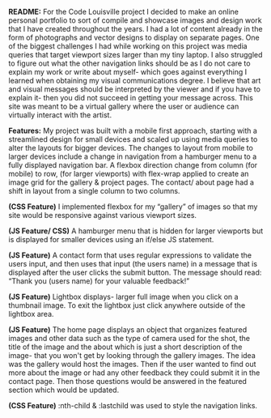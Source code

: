 <b>README:</b>
For the Code Louisville project I decided to make an online personal portfolio to sort of compile and showcase images and design work that I have created throughout the years. I had a lot of content already in the form of photographs and vector designs to display on separate pages. One of the biggest challenges I had while working on this project was media queries that target viewport sizes larger than my tiny laptop. I also struggled to figure out what the other navigation links should be as I do not care to explain my work or write about myself- which goes against everything I learned  when obtaining my visual communications degree. I believe that art and visual messages should be interpreted by the viewer and if you have to explain it- then you did not succeed in getting your message across. This site was meant to be a virtual gallery where the user or audience can virtually interact with the artist.

<b>Features:</b>
My project was built with a mobile first approach, starting with a streamlined design for small devices and scaled up using  media queries to alter the layouts for bigger devices.
The changes to layout from mobile to larger devices include a change in navigation from a hamburger menu to a fully displayed navigation bar.
A flexbox direction change from column (for mobile) to row, (for larger viewports) with flex-wrap applied to create an image grid for the gallery & project pages.
The contact/ about page had a shift in layout from a single column to two columns.

<b>(CSS Feature)</b> I implemented flexbox for my “gallery” of images so that my site would be responsive against various viewport sizes.

<b>(JS Feature/ CSS)</b> A hamburger menu that is hidden for larger viewports but is displayed for smaller devices using an if/else JS statement.

<b>(JS Feature)</b> A contact form that uses regular expressions to validate the users input, and then uses that input (the users name) in a message that is displayed after the user clicks the submit button. The message should read: “Thank you (users name) for your valuable feedback!”

<b>(JS Feature)</b> Lightbox displays- larger full image when you click on a thumbnail image. To exit the lightbox just click anywhere outside of the lightbox area.

<b>(JS Feature)</b> The home page displays an object that organizes featured images and other data such as the type of camera used for the shot, the title of the image and the about which is just a short description of the image- that you won't get by looking through the gallery images. The idea was the gallery would host the images. Then if the user wanted to find out more about the image or had any other feedback they could submit it in the contact page. Then those questions would be answered in the featured section which would be updated. 

<b>(CSS Feature)</b> :nth-child & :lastchild was used to style the navigation links. 